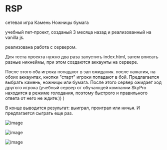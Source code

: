 # RSP
сетевая игра Камень Ножницы бумага

учебный пет-проект, созданый 3 месяца назад и реализованный на vanilla js.

реализована работа с сервером.

Для теста проекта нужно два раза запустить index.html, затем вписать разные никнеймы, при этом создаются аккаунты на сервере.

После этого оба игрока попадают в зал ожидания. после нажатия, на обоих аккаунтах, кнопки "старт" игроки попадают в бой. 
Предлагается выбрать камень, ножницы или бумага. После этого сервер ожидает ход другого игрока (учебный сервер от обучающей компании SkyPro находится в режиме голодания, поэтому быстрого и правильного ответа от него не ждите:)) )

В конце выводится результат: выиграл, проиграл или ничья. И предлагается сыграть еще раз.

![image](https://user-images.githubusercontent.com/102058870/191314089-6a9132b1-8686-4554-9a17-e4fcc4f31939.png)

![image](https://user-images.githubusercontent.com/102058870/191314698-f2792bcb-203f-4a06-9535-1000e265391a.png)

![image](https://user-images.githubusercontent.com/102058870/191314859-ecc6d88e-9fb1-43a1-b233-3c00cbbab9df.png)

